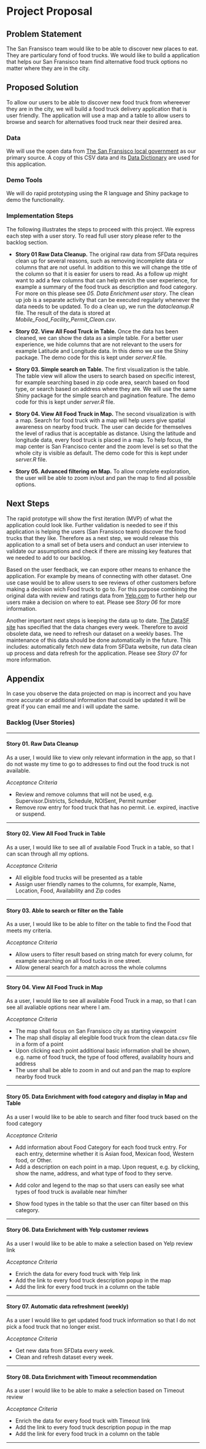 
# Project Proposal

## Problem Statement
The San Fransisco team would like to be able to discover new places to eat. They are particulary fond of food trucks. We would like to build a application that helps our San Fransisco team find alternative food truck options no matter where they are in the city.

## Proposed Solution
To allow our users to be able to discover new food truck from whereever they are in the city, we will build a food truck delivery application that is user friendly. The application will use a map and a table to allow users to browse and search for alternatives food truck near their desired area.

### Data
We will use the open data from [The San Fransisco local government](https://data.sfgov.org/Economy-and-Community/Mobile-Food-Facility-Permit/rqzj-sfat/data) as our primary source.
A copy of this CSV data and its [Data Dictionary](https://data.sfgov.org/api/views/rqzj-sfat/files/8g2f5RV4PEk0_b24iJEtgEet9gnh_eA27GlqoOjjK4k?download=true&filename=DPW_DataDictionary_Mobile-Food-Facility-Permit.pdf) are used for this application.

### Demo Tools
We will do rapid prototyping using the R language and Shiny package to demo the functionality. 

### Implementation Steps 
The following illustrates the steps to proceed with this project. We express each step with a user story. To read full user story please refer to the backlog section.

* __Story 01 Raw Data Cleanup.__
The original raw data from SFData requires clean up for several reasons, such as removing incomplete data or columns that are not useful.
In addition to this we will change the title of the column so that it is easier for users to read. As a follow up might want to add a few columns that can help enrich the user experience, for example a summary of the food truck as description and food category. For more on this please see *05. Data Enrichment user story*.
The clean up job is a separate activity that can be executed regularly whenever the data needs to be updated. To do a clean up, we run the *datacleanup.R* file. The result of the data is stored at *Mobile_Food_Facility_Permit_Clean.csv*.

* __Story 02. View All Food Truck in Table.__
Once the data has been cleaned, we can show the data as a simple table. For a better user experience, we hide columns that are not relevant to the users for example Latitude and Longitude data. In this demo we use the Shiny package. 
The demo code for this is kept under *server.R* file.

* __Story 03. Simple search on Table.__
The first visualization is the table. The table view will allow the users to search based on specific interest, for example searching based in zip code area, search based on food type, or search based on address where they are. We will use the same Shiny package for the simple search and pagination feature. 
The demo code for this is kept under *server.R* file.

* __Story 04. View All Food Truck in Map.__
The second visualization is with a map. Search for food truck with a map will help users give spatial awareness on nearby food truck. The user can decide for themselves the level of radius that is acceptable as distance. Using the latitude and longitude data, every food truck is placed in a map. To help focus, the map center is San Francisco center and the zoom level is set so that the whole city is visible as default.
The demo code for this is kept under *server.R* file.

* __Story 05. Advanced filtering on Map.__
To allow complete exploration, the user will be able to zoom in/out and pan the map to find all possible options. 

## Next Steps
The rapid prototype will show the first iteration (MVP) of what the application could look like. Further validation is needed to see if this application is helping the users (San Fransisco team) discover the food trucks that they like.
Therefore as a next step, we would release this application to a small set of beta users and conduct an user interview to validate our assumptions and check if there are missing key features that we needed to add to our backlog.

Based on the user feedback, we can expore other means to enhance the application. For example by means of connecting with other dataset.
One use case would be to allow users to see reviews of other customers before making a decision wich Food truck to go to. For this purpose combining the original data with review and ratings data from [Yelp.com](https://www.yelp.com/) to further help our users make a decision on where to eat. Please see *Story 06* for more information.

Another important next steps is keeping the data up to date. [The DataSF site](https://data.sfgov.org/Economy-and-Community/Mobile-Food-Facility-Permit/rqzj-sfat/data) has specified that the data changes every week. Therefore to avoid obsolete data, we need to refresh our dataset on a weekly bases. The maintenance of this data should be done automatically in the future. This includes: automatically fetch new data from SFData website, run data clean up process and data refresh for the application.
Please see *Story 07* for more information.

## Appendix
In case you observe the data projected on map is incorrect and you have more accurate or additional information that could be updated it will be great if you can email me and i will update the same.

### Backlog (User Stories)

---

#### Story 01. Raw Data Cleanup
As a user, I would like to view only relevant information in the app, so that I do not waste my time to go to addresses to find out the food truck is not available.

*Acceptance Criteria*
- Review and remove columns that will not be used, e.g. Supervisor.Districts, Schedule, NOISent, Permit number
- Remove row entry for food truck that has no permit. i.e. expired, inactive or suspend.

---

#### Story 02. View All Food Truck in Table
As a user, I would like to see all of available Food Truck in a table, so that I can scan through all my options.

*Acceptance Criteria*
- All eligible food trucks will be presented as a table
- Assign user friendly names to the columns, for example, Name, Location, Food, Availability and Zip codes

---

#### Story 03. Able to search or filter on the Table
As a user, I would like to be able to filter on the table to find the Food that meets my criteria.

*Acceptance Criteria*
- Allow users to filter result based on string match for every column, for example searching on all food tucks in one street.
- Allow general search for a match across the whole columns

---

#### Story 04. View All Food Truck in Map
As a user, I would like to see all available Food Truck in a map, so that I can see all avaliable options near where I am.

*Acceptance Criteria*
- The map shall focus on San Fransisco city as starting viewpoint
- The map shall display all elegible food truck from the clean data.csv file in a form of a point
- Upon clicking each point additional basic information shall be shown, e.g. name of food truck, the type of food offered, availablity hours and address
- The user shall be able to zoom in and out and pan the map to explore nearby food truck

---

#### Story 05. Data Enrichment with food category and display in Map and Table
As a user I would like to be able to search and filter food truck based on the food category

*Acceptance Criteria*
- Add information about Food Category for each food truck entry. For each entry, determine whether it is Asian food, Mexican food, Western food, or Other.
- Add a description on each point in a map. Upon request, e.g. by clicking, show the name, address, and what type of food to they serve.
* Add color and legend to the map so that users can easily see what types of food truck is available near him/her
- Show food types in the table so that the user can filter based on this category.
 
---

#### Story 06. Data Enrichment with Yelp customer reviews
As a user I would like to be able to make a selection based on Yelp review link

*Acceptance Criteria*
- Enrich the data for every food truck with Yelp link
- Add the link to every food truck description popup in the map
- Add the link for every food truck in a column on the table

---

#### Story 07. Automatic data refreshment (weekly)
As a user I would like to get updated food truck information so that I do not pick a food truck that no longer exist.

*Acceptance Criteria*
- Get new data from SFData every week.
- Clean and refresh dataset every week.

---

#### Story 08. Data Enrichment with Timeout recommendation
As a user I would like to be able to make a selection based on Timeout review

*Acceptance Criteria*
- Enrich the data for every food truck with Timeout link
- Add the link to every food truck description popup in the map
- Add the link for every food truck in a column on the table

---


